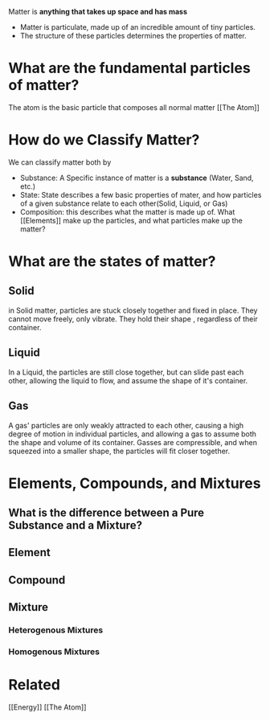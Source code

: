 Matter is **anything that takes up space and has mass**
- Matter is particulate, made up of an incredible amount of tiny particles.
- The structure of these particles determines the properties of matter.
# What are the fundamental particles of matter?
The atom is the basic particle that composes all normal matter
[[The Atom]]

# How do we Classify Matter?
We can classify matter both by
- Substance: A Specific instance of matter is a **substance** (Water, Sand, etc.)
- State: State describes a few basic properties of mater, and how particles of a given substance relate to each other(Solid, Liquid, or Gas)
- Composition: this describes what the matter is made up of. What [[Elements]] make up the particles, and what particles make up the matter?
# What are the states of matter?

## Solid
in Solid matter, particles are stuck closely together and fixed in place. They cannot move freely, only vibrate. They hold their shape , regardless of their container. 

## Liquid 
In a Liquid, the particles are still close together, but can slide past each other, allowing the liquid to flow, and assume the shape of it's container.

## Gas
A gas' particles are only weakly attracted to each other, causing a high degree of motion in individual particles, and allowing a gas to assume both the shape and volume of its container. Gasses are compressible, and when squeezed into a smaller shape, the particles will fit closer together. 


# Elements, Compounds, and Mixtures

## What is the difference between a Pure Substance and a Mixture?

## Element

## Compound

## Mixture 
### Heterogenous Mixtures

### Homogenous Mixtures



# Related
[[Energy]]
[[The Atom]]